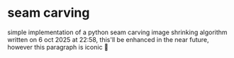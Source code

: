 # seam carving

simple implementation of a python seam carving image shrinking algorithm
written on 6 oct 2025 at 22:58, this'll be enhanced in the near future, however this paragraph is iconic 🤩
